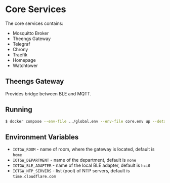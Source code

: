 # Core Services

The core services contains:

* Mosquitto Broker
* Theengs Gateway
* Telegraf
* Chrony
* Traefik
* Homepage
* Watchtower


## Theengs Gateway

Provides bridge between BLE and MQTT.


## Running

```bash
$ docker compose --env-file ../global.env --env-file core.env up --detach
```

## Environment Variables

* `IOTGW_ROOM` - name of room, where the gateway is located, default is `home`
* `IOTGW_DEPARTMENT` - name of the department, default is `none`
* `IOTGW_BLE_ADAPTER` - name of the local BLE adapter, default is `hci0`
* `IOTGW_NTP_SERVERS` - list (pool) of NTP servers, default is `time.cloudflare.com`

